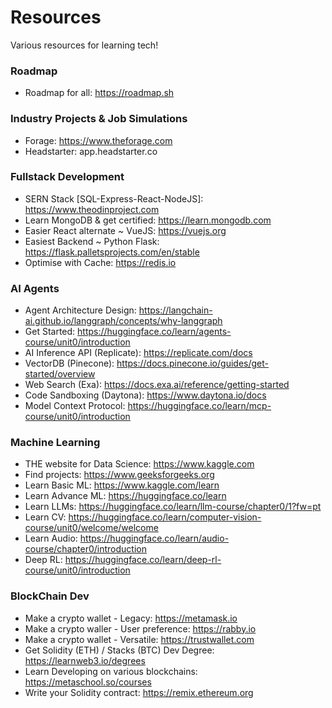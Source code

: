 # Resources
Various resources for learning tech!<br>

### Roadmap
- Roadmap for all: https://roadmap.sh

### Industry Projects & Job Simulations
- Forage: https://www.theforage.com
- Headstarter: app.headstarter.co

### Fullstack Development
- SERN Stack [SQL-Express-React-NodeJS]: https://www.theodinproject.com
- Learn MongoDB & get certified: https://learn.mongodb.com
- Easier React alternate ~ VueJS: https://vuejs.org
- Easiest Backend ~ Python Flask: https://flask.palletsprojects.com/en/stable
- Optimise with Cache: https://redis.io

### AI Agents
- Agent Architecture Design: https://langchain-ai.github.io/langgraph/concepts/why-langgraph
- Get Started: https://huggingface.co/learn/agents-course/unit0/introduction
- AI Inference API (Replicate): https://replicate.com/docs
- VectorDB (Pinecone): https://docs.pinecone.io/guides/get-started/overview
- Web Search (Exa): https://docs.exa.ai/reference/getting-started
- Code Sandboxing (Daytona): https://www.daytona.io/docs
- Model Context Protocol: https://huggingface.co/learn/mcp-course/unit0/introduction

### Machine Learning 
- THE website for Data Science: https://www.kaggle.com
- Find projects: https://www.geeksforgeeks.org
- Learn Basic ML: https://www.kaggle.com/learn
- Learn Advance ML: https://huggingface.co/learn
- Learn LLMs: https://huggingface.co/learn/llm-course/chapter0/1?fw=pt
- Learn CV: https://huggingface.co/learn/computer-vision-course/unit0/welcome/welcome
- Learn Audio: https://huggingface.co/learn/audio-course/chapter0/introduction
- Deep RL: https://huggingface.co/learn/deep-rl-course/unit0/introduction

### BlockChain Dev
- Make a crypto wallet - Legacy: https://metamask.io
- Make a crypto waller - User preference: https://rabby.io
- Make a crypto wallet - Versatile: https://trustwallet.com
- Get Solidity (ETH) / Stacks (BTC) Dev Degree: https://learnweb3.io/degrees
- Learn Developing on various blockchains: https://metaschool.so/courses
- Write your Solidity contract: https://remix.ethereum.org


